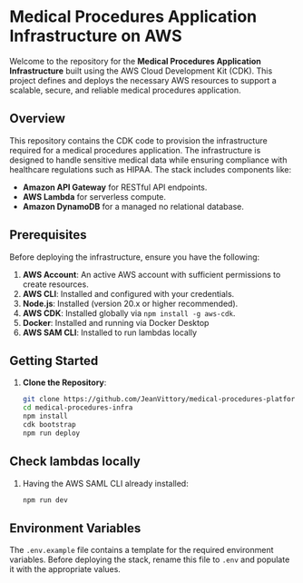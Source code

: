 # Medical Procedures Application Infrastructure on AWS

Welcome to the repository for the **Medical Procedures Application Infrastructure** built using the AWS Cloud Development Kit (CDK). This project defines and deploys the necessary AWS resources to support a scalable, secure, and reliable medical procedures application.

## Overview

This repository contains the CDK code to provision the infrastructure required for a medical procedures application. The infrastructure is designed to handle sensitive medical data while ensuring compliance with healthcare regulations such as HIPAA. The stack includes components like:

- **Amazon API Gateway** for RESTful API endpoints.
- **AWS Lambda** for serverless compute.
- **Amazon DynamoDB** for a managed no relational database.

## Prerequisites

Before deploying the infrastructure, ensure you have the following:

1. **AWS Account**: An active AWS account with sufficient permissions to create resources.
2. **AWS CLI**: Installed and configured with your credentials.
3. **Node.js**: Installed (version 20.x or higher recommended).
4. **AWS CDK**: Installed globally via `npm install -g aws-cdk`.
5. **Docker**: Installed and running via Docker Desktop
6. **AWS SAM CLI**: Installed to run lambdas locally

## Getting Started

1. **Clone the Repository**:
   ```bash
   git clone https://github.com/JeanVittory/medical-procedures-platform-backend.git
   cd medical-procedures-infra
   npm install
   cdk bootstrap
   npm run deploy
   ```

## Check lambdas locally

1. Having the AWS SAML CLI already installed:
   ```bash
   npm run dev
   ```

## Environment Variables

The `.env.example` file contains a template for the required environment variables. Before deploying the stack, rename this file to `.env` and populate it with the appropriate values.
